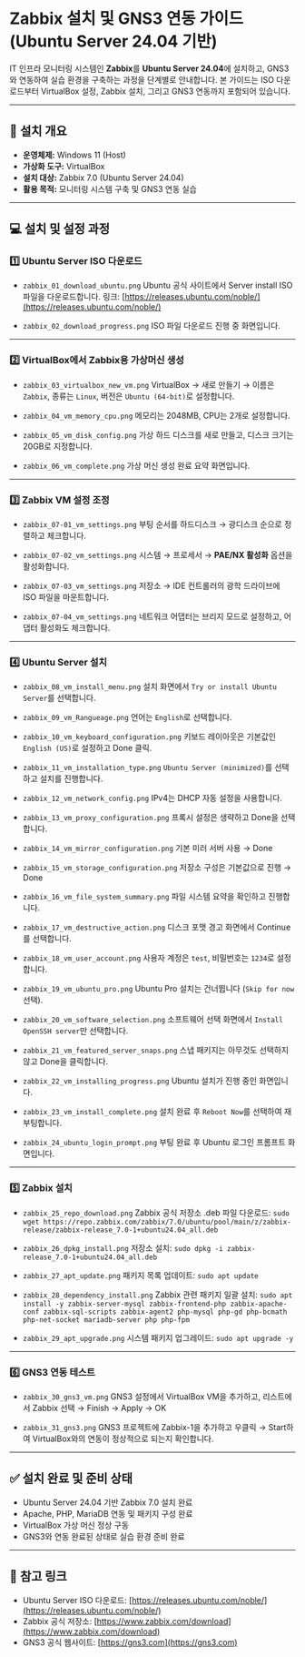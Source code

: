 # Zabbix 설치 및 GNS3 연동 가이드 (Ubuntu Server 24.04 기반)

IT 인프라 모니터링 시스템인 **Zabbix**를 **Ubuntu Server 24.04**에 설치하고, GNS3와 연동하여 실습 환경을 구축하는 과정을 단계별로 안내합니다.
본 가이드는 ISO 다운로드부터 VirtualBox 설정, Zabbix 설치, 그리고 GNS3 연동까지 포함되어 있습니다.

---

## 📌 설치 개요

- **운영체제:** Windows 11 (Host)
- **가상화 도구:** VirtualBox
- **설치 대상:** Zabbix 7.0 (Ubuntu Server 24.04)
- **활용 목적:** 모니터링 시스템 구축 및 GNS3 연동 실습

---

## 💻 설치 및 설정 과정

### 1️⃣ Ubuntu Server ISO 다운로드

- `zabbix_01_download_ubuntu.png`
 Ubuntu 공식 사이트에서 Server install ISO 파일을 다운로드합니다.
 링크: [https://releases.ubuntu.com/noble/](https://releases.ubuntu.com/noble/)

- `zabbix_02_download_progress.png`
 ISO 파일 다운로드 진행 중 화면입니다.

 ---

 ### 2️⃣ VirtualBox에서 Zabbix용 가상머신 생성

- `zabbix_03_virtualbox_new_vm.png`
 VirtualBox → 새로 만들기 → 이름은 `Zabbix`, 종류는 `Linux`, 버전은 `Ubuntu (64-bit)`로 설정합니다.

- `zabbix_04_vm_memory_cpu.png`
 메모리는 2048MB, CPU는 2개로 설정합니다.

- `zabbix_05_vm_disk_config.png`
 가상 하드 디스크를 새로 만들고, 디스크 크기는 20GB로 지정합니다.

- `zabbix_06_vm_complete.png`
 가상 머신 생성 완료 요약 화면입니다.

---

### 3️⃣ Zabbix VM 설정 조정

- `zabbix_07-01_vm_settings.png`
 부팅 순서를 하드디스크 → 광디스크 순으로 정렬하고 체크합니다.

- `zabbix_07-02_vm_settings.png`
 시스템 → 프로세서 → **PAE/NX 활성화** 옵션을 활성화합니다.

- `zabbix_07-03_vm_settings.png`
 저장소 → IDE 컨트롤러의 광학 드라이브에 ISO 파일을 마운트합니다.

- `zabbix_07-04_vm_settings.png`
 네트워크 어댑터는 브리지 모드로 설정하고, 어댑터 활성화도 체크합니다.

---

### 4️⃣ Ubuntu Server 설치

- `zabbix_08_vm_install_menu.png`
 설치 화면에서 `Try or install Ubuntu Server`를 선택합니다.

- `zabbix_09_vm_Rangueage.png`
 언어는 `English`로 선택합니다.

- `zabbix_10_vm_keyboard_configuration.png`
 키보드 레이아웃은 기본값인 `English (US)`로 설정하고 Done 클릭.

- `zabbix_11_vm_installation_type.png`
 `Ubuntu Server (minimized)`를 선택하고 설치를 진행합니다.

- `zabbix_12_vm_network_config.png`
 IPv4는 DHCP 자동 설정을 사용합니다.

- `zabbix_13_vm_proxy_configuration.png`
 프록시 설정은 생략하고 Done을 선택합니다.

- `zabbix_14_vm_mirror_configuration.png`
 기본 미러 서버 사용 → Done

- `zabbix_15_vm_storage_configuration.png`
 저장소 구성은 기본값으로 진행 → Done

- `zabbix_16_vm_file_system_summary.png`
 파일 시스템 요약을 확인하고 진행합니다.

- `zabbix_17_vm_destructive_action.png`
 디스크 포맷 경고 화면에서 Continue를 선택합니다.

- `zabbix_18_vm_user_account.png`
 사용자 계정은 `test`, 비밀번호는 `1234`로 설정합니다.

- `zabbix_19_vm_ubuntu_pro.png`
 Ubuntu Pro 설치는 건너뜁니다 (`Skip for now` 선택).

- `zabbix_20_vm_software_selection.png`
 소프트웨어 선택 화면에서 `Install OpenSSH server`만 선택합니다.

- `zabbix_21_vm_featured_server_snaps.png`
 스냅 패키지는 아무것도 선택하지 않고 Done을 클릭합니다.

- `zabbix_22_vm_installing_progress.png`
 Ubuntu 설치가 진행 중인 화면입니다.

- `zabbix_23_vm_install_complete.png`
 설치 완료 후 `Reboot Now`를 선택하여 재부팅합니다.

- `zabbix_24_ubuntu_login_prompt.png`
 부팅 완료 후 Ubuntu 로그인 프롬프트 화면입니다.

---

### 5️⃣ Zabbix 설치

- `zabbix_25_repo_download.png`
 Zabbix 공식 저장소 .deb 파일 다운로드:
 `sudo wget https://repo.zabbix.com/zabbix/7.0/ubuntu/pool/main/z/zabbix-release/zabbix-release_7.0-1+ubuntu24.04_all.deb`

- `zabbix_26_dpkg_install.png`
 저장소 설치:
 `sudo dpkg -i zabbix-release_7.0-1+ubuntu24.04_all.deb`

- `zabbix_27_apt_update.png`
 패키지 목록 업데이트:
 `sudo apt update`

- `zabbix_28_dependency_install.png`
 Zabbix 관련 패키지 일괄 설치:
 `sudo apt install -y zabbix-server-mysql zabbix-frontend-php zabbix-apache-conf zabbix-sql-scripts zabbix-agent2 php-mysql php-gd php-bcmath php-net-socket mariadb-server php php-fpm`

- `zabbix_29_apt_upgrade.png`
 시스템 패키지 업그레이드:
 `sudo apt upgrade -y`

---

### 6️⃣ GNS3 연동 테스트

- `zabbix_30_gns3_vm.png`
 GNS3 설정에서 VirtualBox VM을 추가하고, 리스트에서 Zabbix 선택 → Finish → Apply → OK

- `zabbix_31_gns3.png`
 GNS3 프로젝트에 Zabbix-1을 추가하고 우클릭 → Start하여 VirtualBox와의 연동이 정상적으로 되는지 확인합니다.

---

## ✅ 설치 완료 및 준비 상태

- Ubuntu Server 24.04 기반 Zabbix 7.0 설치 완료
- Apache, PHP, MariaDB 연동 및 패키지 구성 완료
- VirtualBox 가상 머신 정상 구동
- GNS3와 연동 완료된 상태로 실습 환경 준비 완료

---

## 📎 참고 링크

- Ubuntu Server ISO 다운로드:
 [https://releases.ubuntu.com/noble/](https://releases.ubuntu.com/noble/)
- Zabbix 공식 저장소:
 [https://www.zabbix.com/download](https://www.zabbix.com/download)
- GNS3 공식 웹사이트:
 [https://gns3.com](https://gns3.com)